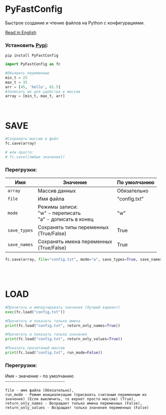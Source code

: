 # PyFastConfig
Быстрое создание и чтение файлов на Python с конфигурациями.

<a href="README.md">Read in English</a>

### Установить <a href="https://pypi.org/project/PyFastConfig/">Pypi</a>:
```
pip install PyFastConfig
```

```Python
import PyFastConfig as fc

#Объявить переменные
min_t = 25
max_t = 35
arr = [45, 'hello', 81.5]
#Записать их для удобства в массив
array = [min_t, max_t, arr]
```
</br>

# SAVE
```Python
#Сохранить массив в файл
fc.save(array)

# или просто:
# fc.save([любые значения])
```

### Перегрузки: </br>

<table>
  <thead>
  <tr>       <th align="center">Имя</th>       <th align="center">Значение</th>       <th align="center">По умолчанию</th></tr>
  </thead>
  
  <tr><td>   <code>array</code></td>           <td>Массив данных</td>                                                    <td>Обязательно</td></tr>
  <tr><td>   <code>file</code></td>            <td>Имя файла</td>                                                        <td>"config.txt"</td></tr>
  <tr><td>   <code>mode</code></td>            <td>Режимы записи:<br/>"w" - переписать<br/>"a" - дописать в конец</td>   <td>"w"</td></tr>
  <tr><td>   <code>save_types</code></td>      <td>Сохранять типы переменных<br/>(True/False)</td>                       <td>True</td></tr>
  <tr><td>   <code>save_names</code></td>      <td>Сохранять имена переменных<br/>(True/False)</td>                      <td>True</td></tr>
</table>

```Python
fc.save(array, file="config.txt", mode="w", save_types=True, save_names=True)
```

</br></br>

# LOAD
```Python
#Прочитать и импортировать значения (Лучший вариант)
exec(fc.load("config.txt"))

#Прочитать и показать только имена
print(fc.load("config.txt", return_only_names=True))

#Прочитать и показать только значения
print(fc.load("config.txt", return_only_values=True))

#Показать прочитаный массив
print(fc.load("config.txt", run_mode=False))
```

### Перегрузки: </br>
Имя - значение - по умолчанию </br>
------------------------------ </br>
```
file - имя файла (Обязательно),
run_mode - Режим инициализации (присвоить считаным переменным их значения) (Если выключить, то вернет просто массив) (True),
return_only_names - Возращает только имена переменных (False),
return_only_values - Возращает только значения переменных (False)
```
